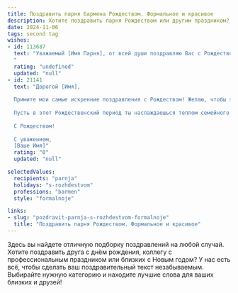 ```yaml
---
title: Поздравить парня бармена Рождеством. Формальное и красивое
description: Хотите поздравить парня Рождеством или другим праздником? Наш ИИ создаст незабываемое поздравление, а вы обязательно выделитесь среди других.  
date: 2024-11-06
tags: second tag
wishes:
- id: 113687
  text: "Уважаемый [Имя Парня], от всей души поздравляю Вас с Рождеством Христовым! Желаю Вам в этот светлый праздник крепкого здоровья, благополучия, семейного уюта и профессиональных успехов в Вашей нелегкой, но такой важной работе бармена. Пусть в Новом году Вас окружают только добрые люди, а каждый рабочий день приносит радость и удовлетворение.  Счастливого Рождества!
  "
  rating: "undefined"
  updated: "null"
- id: 21141
  text: "Дорогой [Имя],
  
  Примите мои самые искренние поздравления с Рождеством! Желаю, чтобы этот светлый праздник принес тебе радость, мир и благополучие. Пусть твоя профессия бармена, полностью отдана делу, которому ты служишь с таким энтузиазмом и мастерством, процветает и приносит тебе удовлетворение.
  
  Пусть в этот Рождественский период ты наслаждаешься теплом семейного очага, любовью близких и друзей, и пусть новогодние чудеса вдохновляют тебя на новые свершения в твоей увлекательной карьере.
  
  С Рождеством!
  
  С уважением,
  [Ваше Имя]"
  rating: "0"
  updated: "null"

selectedValues:
  recipients: "parnja"
  holidays: "s-rozhdestvom"
  professions: "barmen"
  style: "formalnoje"

links:
- slug: "pozdravit-parnja-s-rozhdestvom-formalnoje"
  title: "Поздравить парня Рождеством. Формальное и красивое"
---
```


Здесь вы найдете отличную подборку поздравлений на любой случай. 
Хотите поздравить друга с днём рождения, коллегу с профессиональным праздником или близких с Новым годом? У нас есть всё, чтобы сделать ваш поздравительный текст незабываемым. Выбирайте нужную категорию и находите лучшие слова для ваших близких и друзей!
